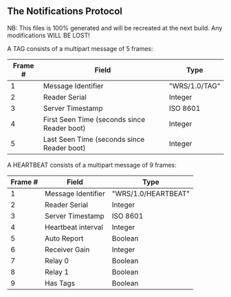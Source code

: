 ## The Notifications Protocol

NB: This files is 100% generated and will be recreated
at the next build.  Any modifications WILL BE LOST!

A TAG consists of a multipart message of 5
frames:

| Frame # | Field | Type |
| ------------- | ------------- | ---------- |
|1|Message Identifier|"WRS/1.0/TAG"|
|2|Reader Serial| Integer |
|3|Server Timestamp| ISO 8601 |
|4|First Seen Time (seconds since Reader boot)| Integer |
|5|Last Seen Time (seconds since Reader boot)| Integer |
A HEARTBEAT consists of a multipart message of 9
frames:

| Frame # | Field | Type |
| ------------- | ------------- | ---------- |
|1|Message Identifier|"WRS/1.0/HEARTBEAT"|
|2|Reader Serial| Integer |
|3|Server Timestamp| ISO 8601 |
|4|Heartbeat interval| Integer |
|5|Auto Report| Boolean |
|6|Receiver Gain| Integer |
|7|Relay 0| Boolean |
|8|Relay 1| Boolean |
|9|Has Tags| Boolean |
